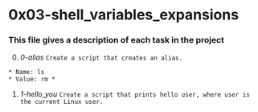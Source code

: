 # **0x03-shell_variables_expansions**

### **This file gives a description of each task in the project**

0. *0-alias*
`Create a script that creates an alias.`
~~~~
* Name: ls
* Value: rm *
~~~~

1. *1-hello_you*
`Create a script that prints hello user, where user is the current Linux user.`


